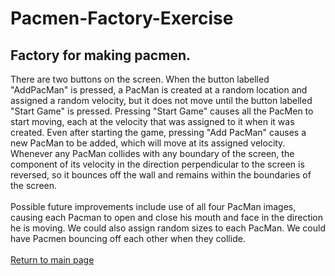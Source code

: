 # Pacmen-Factory-Exercise
## Factory for making pacmen.

There are two buttons on the screen.  When the button labelled "AddPacMan" is pressed, a PacMan is created at a random location and assigned a random velocity, but it does not move until the button labelled "Start Game" is pressed.  Pressing "Start Game" causes all the PacMen to start moving, each at the velocity that was assigned to it when it was created.  Even after starting the game, pressing "Add PacMan" causes a new PacMan to be added, which will move at its assigned velocity.  Whenever any PacMan collides with any boundary of the screen, the component of its velocity in the direction perpendicular to the screen is reversed, so it bounces off the wall and remains within the boundaries of the screen.
<br><br>
Possible future improvements include use of all four PacMan images, causing each Pacman to open and close his mouth and face in the direction he is moving.  We could also assign random sizes to each PacMan.  We could have Pacmen bouncing off each other
when they collide.
<br><br>
<a href="https://ronmintz.github.io/">Return to main page</a>
